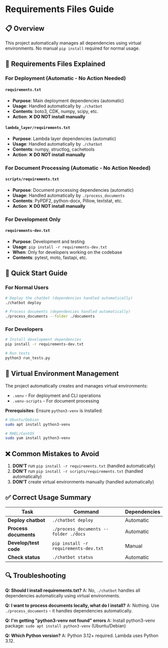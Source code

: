# **Requirements Files Guide**

## **📋 Overview**

This project automatically manages all dependencies using virtual environments. No manual `pip install` required for normal usage.

## **🎯 Requirements Files Explained**

### **For Deployment (Automatic - No Action Needed)**

#### **`requirements.txt`**
- **Purpose**: Main deployment dependencies (automatic)
- **Usage**: Handled automatically by `./chatbot`
- **Contents**: boto3, CDK, numpy, scipy, etc.
- **Action**: ❌ **DO NOT install manually**

#### **`lambda_layer/requirements.txt`**
- **Purpose**: Lambda layer dependencies (automatic)
- **Usage**: Handled automatically by `./chatbot`
- **Contents**: numpy, structlog, cachetools
- **Action**: ❌ **DO NOT install manually**

### **For Document Processing (Automatic - No Action Needed)**

#### **`scripts/requirements.txt`**
- **Purpose**: Document processing dependencies (automatic)
- **Usage**: Handled automatically by `./process_documents`
- **Contents**: PyPDF2, python-docx, Pillow, textstat, etc.
- **Action**: ❌ **DO NOT install manually**

### **For Development Only**

#### **`requirements-dev.txt`**
- **Purpose**: Development and testing
- **Usage**: `pip install -r requirements-dev.txt`
- **When**: Only for developers working on the codebase
- **Contents**: pytest, moto, fastapi, etc.

## **🚀 Quick Start Guide**

### **For Normal Users**
```bash
# Deploy the chatbot (dependencies handled automatically)
./chatbot deploy

# Process documents (dependencies handled automatically)
./process_documents --folder ./documents
```

### **For Developers**
```bash
# Install development dependencies
pip install -r requirements-dev.txt

# Run tests
python3 run_tests.py
```

## **🔧 Virtual Environment Management**

The project automatically creates and manages virtual environments:
- `.venv` - For deployment and CLI operations
- `.venv-scripts` - For document processing

**Prerequisites**: Ensure `python3-venv` is installed:
```bash
# Ubuntu/Debian
sudo apt install python3-venv

# RHEL/CentOS
sudo yum install python3-venv
```

## **❌ Common Mistakes to Avoid**

1. **DON'T** run `pip install -r requirements.txt` (handled automatically)
2. **DON'T** run `pip install -r scripts/requirements.txt` (handled automatically)
3. **DON'T** create virtual environments manually (handled automatically)

## **✅ Correct Usage Summary**

| Task | Command | Dependencies |
|------|---------|--------------|
| **Deploy chatbot** | `./chatbot deploy` | Automatic |
| **Process documents** | `./process_documents --folder ./docs` | Automatic |
| **Develop/test code** | `pip install -r requirements-dev.txt` | Manual |
| **Check status** | `./chatbot status` | Automatic |

## **🔍 Troubleshooting**

**Q: Should I install requirements.txt?**
A: No, `./chatbot` handles all dependencies automatically using virtual environments.

**Q: I want to process documents locally, what do I install?**
A: Nothing. Use `./process_documents` - it handles dependencies automatically.

**Q: I'm getting "python3-venv not found" errors**
A: Install python3-venv package: `sudo apt install python3-venv` (Ubuntu/Debian)

**Q: Which Python version?**
A: Python 3.12+ required. Lambda uses Python 3.12.
